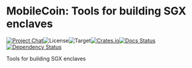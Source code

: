 # MobileCoin: Tools for building SGX enclaves

[![Project Chat][chat-image]][chat-link]<!--
-->![License][license-image]<!--
-->![Target][target-image]<!--
-->[![Crates.io][crate-image]][crate-link]<!--
-->[![Docs Status][docs-image]][docs-link]<!--
-->[![Dependency Status][deps-image]][deps-link]

Tools for building SGX enclaves

[chat-image]: https://img.shields.io/discord/844353360348971068?style=flat-square
[chat-link]: https://mobilecoin.chat
[license-image]: https://img.shields.io/crates/l/mc-sgx-?style=flat-square
[target-image]: https://img.shields.io/badge/target-x86__64-blue?style=flat-square
[crate-image]: https://img.shields.io/crates/v/mc-sgx-sdk-tools.svg?style=flat-square
[crate-link]: https://crates.io/crates/mc-sgx-sdk-tools
[docs-image]: https://img.shields.io/docsrs/mc-sgx-sdk-tools?style=flat-square
[docs-link]: https://docs.rs/crate/mc-sgx-sdk-tools
[deps-image]: https://deps.rs/crate/mc-sgx-sdk-tools/0.6.1/status.svg?style=flat-square
[deps-link]: https://deps.rs/crate/mc-sgx-sdk-tools/0.6.1
